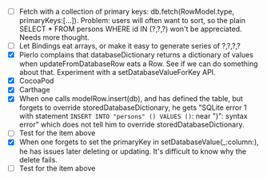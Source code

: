 - [ ] Fetch with a collection of primary keys: db.fetch(RowModel.type, primaryKeys:[...]). Problem: users will often want to sort, so the plain SELECT * FROM persons WHERE id IN (?,?,?) won't be appreciated. Needs more thought.
- [ ] Let Bindings eat arrays, or make it easy to generate series of ?,?,?,?
- [X] Pierlo complains that databaseDictionary returns a dictionary of values when updateFromDatabaseRow eats a Row. See if we can do something about that. Experiment with a setDatabaseValueForKey API.
- [X] CocoaPod
- [X] Carthage
- [X] When one calls modelRow.insert(db), and has defined the table, but forgets to override storedDatabaseDictionary, he gets "SQLite error 1 with statement `INSERT INTO "persons" () VALUES ()`: near ")": syntax error" which does not tell him to override storedDatabaseDictionary.
- [ ] Test for the item above
- [X] When one forgets to set the primaryKey in setDatabaseValue(_:column:), he has issues later deleting or updating. It's difficult to know why the delete fails.
- [ ] Test for the item above
